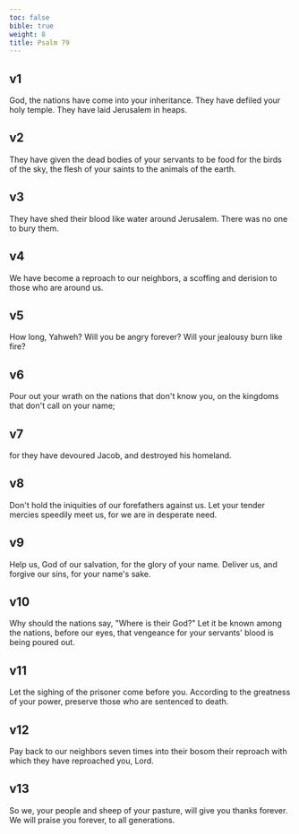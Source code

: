 ```yaml
---
toc: false
bible: true
weight: 8
title: Psalm 79
---
```




## v1 
God, the nations have come into your inheritance. They have defiled your holy temple. They have laid Jerusalem in heaps. 

## v2 
They have given the dead bodies of your servants to be food for the birds of the sky, the flesh of your saints to the animals of the earth. 

## v3 
They have shed their blood like water around Jerusalem. There was no one to bury them. 

## v4 
We have become a reproach to our neighbors, a scoffing and derision to those who are around us. 

## v5 
How long, Yahweh? Will you be angry forever? Will your jealousy burn like fire? 

## v6 
Pour out your wrath on the nations that don't know you, on the kingdoms that don't call on your name; 

## v7 
for they have devoured Jacob, and destroyed his homeland. 

## v8 
Don't hold the iniquities of our forefathers against us. Let your tender mercies speedily meet us, for we are in desperate need. 

## v9 
Help us, God of our salvation, for the glory of your name. Deliver us, and forgive our sins, for your name's sake. 

## v10 
Why should the nations say, "Where is their God?" Let it be known among the nations, before our eyes, that vengeance for your servants' blood is being poured out. 

## v11 
Let the sighing of the prisoner come before you. According to the greatness of your power, preserve those who are sentenced to death. 

## v12 
Pay back to our neighbors seven times into their bosom their reproach with which they have reproached you, Lord. 

## v13 
So we, your people and sheep of your pasture, will give you thanks forever. We will praise you forever, to all generations.
